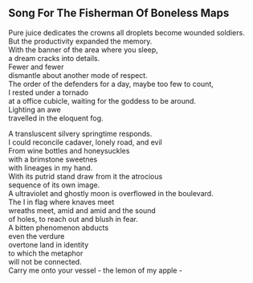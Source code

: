 Song For The Fisherman Of Boneless Maps
---------------------------------------
Pure juice dedicates the crowns all droplets become wounded soldiers.  
But the productivity expanded the memory.  
With the banner of the area where you sleep,  
a dream cracks into details.  
Fewer and fewer  
dismantle about another mode of respect.  
The order of the defenders for a day, maybe too few to count,  
I rested under a tornado  
at a office cubicle, waiting for the goddess to be around.  
Lighting an awe  
travelled in the eloquent fog.  
  
A transluscent silvery springtime responds.  
I could reconcile cadaver, lonely road, and evil  
From wine bottles and honeysuckles  
with a brimstone sweetnes  
with lineages in my hand.  
With its putrid stand draw from it the atrocious  
sequence of its own image.  
A ultraviolet and ghostly moon is overflowed in the boulevard.  
The I in flag where knaves meet  
wreaths meet, amid and amid and the sound  
of holes, to reach out and blush in fear.  
A bitten phenomenon abducts  
even the verdure  
overtone land in identity  
to which the metaphor  
will not be connected.  
Carry me onto your vessel - the lemon of my apple -  
